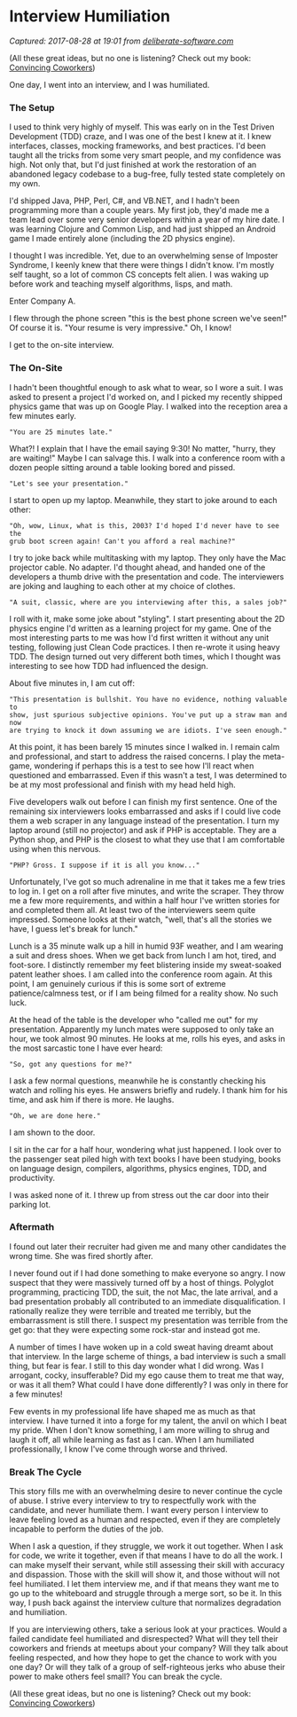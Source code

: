 # Interview Humiliation

_Captured: 2017-08-28 at 19:01 from [deliberate-software.com](http://deliberate-software.com/on-defeat/?utm_content=buffer69ffc&utm_medium=social&utm_source=twitter.com&utm_campaign=buffer)_

(All these great ideas, but no one is listening? Check out my book: [Convincing Coworkers](https://leanpub.com/convincingcoworkers))

One day, I went into an interview, and I was humiliated.

### The Setup

I used to think very highly of myself. This was early on in the Test Driven Development (TDD) craze, and I was one of the best I knew at it. I knew interfaces, classes, mocking frameworks, and best practices. I'd been taught all the tricks from some very smart people, and my confidence was high. Not only that, but I'd just finished at work the restoration of an abandoned legacy codebase to a bug-free, fully tested state completely on my own.

I'd shipped Java, PHP, Perl, C#, and VB.NET, and I hadn't been programming more than a couple years. My first job, they'd made me a team lead over some very senior developers within a year of my hire date. I was learning Clojure and Common Lisp, and had just shipped an Android game I made entirely alone (including the 2D physics engine).

I thought I was incredible. Yet, due to an overwhelming sense of Imposter Syndrome, I keenly knew that there were things I didn't know. I'm mostly self taught, so a lot of common CS concepts felt alien. I was waking up before work and teaching myself algorithms, lisps, and math.

Enter Company A.

I flew through the phone screen "this is the best phone screen we've seen!" Of course it is. "Your resume is very impressive." Oh, I know!

I get to the on-site interview.

### The On-Site

I hadn't been thoughtful enough to ask what to wear, so I wore a suit. I was asked to present a project I'd worked on, and I picked my recently shipped physics game that was up on Google Play. I walked into the reception area a few minutes early.
    
    
    "You are 25 minutes late."
    

What?! I explain that I have the email saying 9:30! No matter, "hurry, they are waiting!" Maybe I can salvage this. I walk into a conference room with a dozen people sitting around a table looking bored and pissed.
    
    
    "Let's see your presentation."
    

I start to open up my laptop. Meanwhile, they start to joke around to each other:
    
    
    "Oh, wow, Linux, what is this, 2003? I'd hoped I'd never have to see the
    grub boot screen again! Can't you afford a real machine?"
    

I try to joke back while multitasking with my laptop. They only have the Mac projector cable. No adapter. I'd thought ahead, and handed one of the developers a thumb drive with the presentation and code. The interviewers are joking and laughing to each other at my choice of clothes.
    
    
    "A suit, classic, where are you interviewing after this, a sales job?"
    

I roll with it, make some joke about "styling". I start presenting about the 2D physics engine I'd written as a learning project for my game. One of the most interesting parts to me was how I'd first written it without any unit testing, following just Clean Code practices. I then re-wrote it using heavy TDD. The design turned out very different both times, which I thought was interesting to see how TDD had influenced the design.

About five minutes in, I am cut off:
    
    
    "This presentation is bullshit. You have no evidence, nothing valuable to
    show, just spurious subjective opinions. You've put up a straw man and now
    are trying to knock it down assuming we are idiots. I've seen enough."
    

At this point, it has been barely 15 minutes since I walked in. I remain calm and professional, and start to address the raised concerns. I play the meta-game, wondering if perhaps this is a test to see how I'll react when questioned and embarrassed. Even if this wasn't a test, I was determined to be at my most professional and finish with my head held high.

Five developers walk out before I can finish my first sentence. One of the remaining six interviewers looks embarrassed and asks if I could live code them a web scraper in any language instead of the presentation. I turn my laptop around (still no projector) and ask if PHP is acceptable. They are a Python shop, and PHP is the closest to what they use that I am comfortable using when this nervous.
    
    
    "PHP? Gross. I suppose if it is all you know..."
    

Unfortunately, I've got so much adrenaline in me that it takes me a few tries to log in. I get on a roll after five minutes, and write the scraper. They throw me a few more requirements, and within a half hour I've written stories for and completed them all. At least two of the interviewers seem quite impressed. Someone looks at their watch, "well, that's all the stories we have, I guess let's break for lunch."

Lunch is a 35 minute walk up a hill in humid 93F weather, and I am wearing a suit and dress shoes. When we get back from lunch I am hot, tired, and foot-sore. I distinctly remember my feet blistering inside my sweat-soaked patent leather shoes. I am called into the conference room again. At this point, I am genuinely curious if this is some sort of extreme patience/calmness test, or if I am being filmed for a reality show. No such luck.

At the head of the table is the developer who "called me out" for my presentation. Apparently my lunch mates were supposed to only take an hour, we took almost 90 minutes. He looks at me, rolls his eyes, and asks in the most sarcastic tone I have ever heard:
    
    
    "So, got any questions for me?"
    

I ask a few normal questions, meanwhile he is constantly checking his watch and rolling his eyes. He answers briefly and rudely. I thank him for his time, and ask him if there is more. He laughs.
    
    
    "Oh, we are done here."
    

I am shown to the door.

I sit in the car for a half hour, wondering what just happened. I look over to the passenger seat piled high with text books I have been studying, books on language design, compilers, algorithms, physics engines, TDD, and productivity.

I was asked none of it. I threw up from stress out the car door into their parking lot.

### Aftermath

I found out later their recruiter had given me and many other candidates the wrong time. She was fired shortly after.

I never found out if I had done something to make everyone so angry. I now suspect that they were massively turned off by a host of things. Polyglot programming, practicing TDD, the suit, the not Mac, the late arrival, and a bad presentation probably all contributed to an immediate disqualification. I rationally realize they were terrible and treated me terribly, but the embarrassment is still there. I suspect my presentation was terrible from the get go: that they were expecting some rock-star and instead got me.

A number of times I have woken up in a cold sweat having dreamt about that interview. In the large scheme of things, a bad interview is such a small thing, but fear is fear. I still to this day wonder what I did wrong. Was I arrogant, cocky, insufferable? Did my ego cause them to treat me that way, or was it all them? What could I have done differently? I was only in there for a few minutes!

Few events in my professional life have shaped me as much as that interview. I have turned it into a forge for my talent, the anvil on which I beat my pride. When I don't know something, I am more willing to shrug and laugh it off, all while learning as fast as I can. When I am humiliated professionally, I know I've come through worse and thrived.

### Break The Cycle

This story fills me with an overwhelming desire to never continue the cycle of abuse. I strive every interview to try to respectfully work with the candidate, and never humiliate them. I want every person I interview to leave feeling loved as a human and respected, even if they are completely incapable to perform the duties of the job.

When I ask a question, if they struggle, we work it out together. When I ask for code, we write it together, even if that means I have to do all the work. I can make myself their servant, while still assessing their skill with accuracy and dispassion. Those with the skill will show it, and those without will not feel humiliated. I let them interview me, and if that means they want me to go up to the whiteboard and struggle through a merge sort, so be it. In this way, I push back against the interview culture that normalizes degradation and humiliation.

If you are interviewing others, take a serious look at your practices. Would a failed candidate feel humiliated and disrespected? What will they tell their coworkers and friends at meetups about your company? Will they talk about feeling respected, and how they hope to get the chance to work with you one day? Or will they talk of a group of self-righteous jerks who abuse their power to make others feel small? You can break the cycle.

(All these great ideas, but no one is listening? Check out my book: [Convincing Coworkers](https://leanpub.com/convincingcoworkers))
